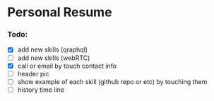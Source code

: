 # Personal Resume

### Todo:

- [x] add new skills (qraphql)
- [ ] add new skills (webRTC)
- [x] call or email by touch contact info
- [ ] header pic
- [ ] show example of each skill (github repo or etc) by touching them
- [ ] history time line

